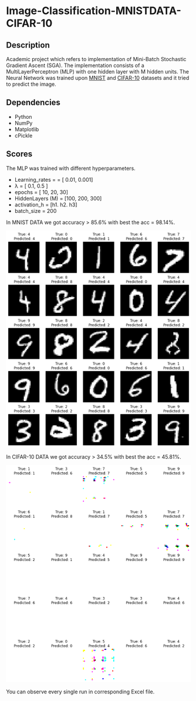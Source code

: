 # Image-Classification-MNISTDATA-CIFAR-10

## Description
Academic project which refers to implementation of Mini-Batch Stochastic Gradient Ascent (SGA). 
The implementation consists of a MultiLayerPerceptron (MLP) with one hidden layer with M hidden units. The Neural Network was trained upon [MNIST](http://yann.lecun.com/exdb/mnist/) and [CIFAR-10](https://www.cs.toronto.edu/~kriz/cifar.html) datasets and it tried to predict the image.

## Dependencies
* Python
* NumPy
* Matplotlib
* cPickle 


## Scores
The MLP was trained with different hyperparameters.
* Learning_rates = = [ 0.01, 0.001]
* λ = [ 0.1, 0.5 ]
* epochs = [ 10, 20, 30]
* HiddenLayers (M) = [100, 200, 300]
* activation_h = [h1. h2. h3]
* batch_size = 200

In MNIST DATA we got accuracy > 85.6% with best the acc = 98.14%.

![MNIST PREDICITONS](https://github.com/zaaachos/Image-Classification-MNISTDATA-CIFAR-10/blob/main/predictions_images/mnist.png)

In CIFAR-10 DATA we got accuracy > 34.5% with best the acc = 45.81%.

![CIFAR-10 PREDICITONS](https://github.com/zaaachos/Image-Classification-MNISTDATA-CIFAR-10/blob/main/predictions_images/cifar-10.png)

You can observe every single run in corresponding Excel file.




